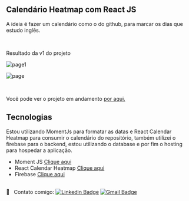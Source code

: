 ## Calendário Heatmap com React JS

<p> A ideia é fazer um calendário como o do github, para marcar os dias que estudo inglês. </p>
<br />
<p> Resultado da v1 do projeto </p>

![page1](https://user-images.githubusercontent.com/26436413/127788390-3f142537-0fd0-4c0f-8073-9bff9ab1ef4c.jpg)


![page](https://user-images.githubusercontent.com/26436413/127788359-eceb9a0e-c4c9-4b2a-b8bc-a6dbce3b5aeb.jpg)

<br />

<p> Você pode ver o projeto em andamento <a href="https://calendar-heatmap-a7fac.web.app/" target="_blank">por aqui.</a></p>

<h2>Tecnologias</h2>
<p> Estou utilizando MomentJs para formatar as datas e React Calendar Heatmap para consumir o calendário do repositório, também utilizei o firebase para o backend, estou utilizando o database e por fim o hosting para hospedar a aplicação. </p>

<ul>
  <li>Moment JS <a href="https://momentjs.com/" target="_blank">Clique aqui</a></li>
  <li>React Calendar Heatmap <a href="https://raw.githubusercontent.com/patientslikeme/react-calendar-heatmap/HEAD/demo/public/react-calendar-heatmap.png?raw=true" target="_blank">Clique aqui</a></li>
  <li>Firebase <a href="https://firebase.google.com/?hl=pt" target="_blank">Clique aqui</a></li>  
</ul>

<br/> :email: &nbsp; Contato comigo: [![Linkedin Badge](https://img.shields.io/badge/-Thiago-blue?style=flat-square&logo=Linkedin&logoColor=white&link=https://www.linkedin.com/in/thiagorodriguesdau/)](https://www.linkedin.com/in/thiagorodriguesdau/)
[![Gmail Badge](https://img.shields.io/badge/-thiagorodriguesdau@gmail.com-c14438?style=flat-square&logo=Gmail&logoColor=white&link=mailto:thiagorodriguesdau@gmail.com)](mailto:thiagorodriguesdau@gmail.com)
